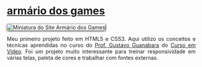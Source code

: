 <h1><a href="https://marcosr3000.github.io/portfolio/armario-dos-games/" target="_blank" rel="external">armário dos games</a></h1>

<img style="box-shadow: 1px 1px 5px black" src="../armario-dos-games/game-thumbs/armario-thumb.png" alt="Miniatura do Site Armário dos Games"><br>
<p style="text-align: justify">Meu primeiro projeto feito em HTML5 e CSS3. Aqui utilizo os conceitos e técnicas aprendidas no curso do <a href="https://gustavoguanabara.github.io/" target="_blank" rel="external">Prof. Gustavo Guanabara</a> do <a href="https://cursoemvideo.com/" target="_blank" rel="external">Curso em Vídeo</a>. Foi um projeto muito interessante para treinar responsividade em várias telas, paleta de cores e trabalhar com fontes externas.</p>